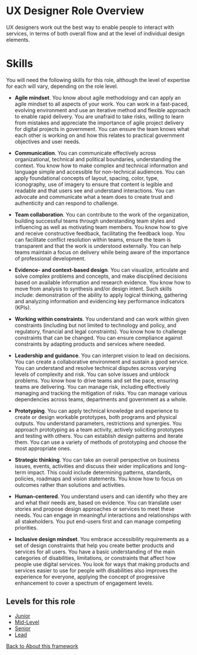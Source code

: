 # UX Designer Role Overview
UX designers work out the best way to enable people to interact with services, in terms of both overall flow and at the level of individual design elements.

# Skills

You will need the following skills for this role, although the level of expertise for each will vary, depending on the role level.

- **Agile mindset**. You know about agile methodology and can apply an agile mindset to all aspects of your work. You can work in a fast-paced, evolving environment and use an iterative method and flexible approach to enable rapid delivery. You are unafraid to take risks, willing to learn from mistakes and appreciate the importance of agile project delivery for digital projects in government. You can ensure the team knows what each other is working on and how this relates to practical government objectives and user needs.

- **Communication**. You can communicate effectively across organizational, technical and political boundaries, understanding the context. You know how to make complex and technical information and language simple and accessible for non-technical audiences. You can apply foundational concepts of layout, spacing, color, type, iconography, use of imagery to ensure that content is legible and readable and that users see and understand interactions. You can advocate and communicate what a team does to create trust and authenticity and can respond to challenge.

- **Team collaboration**. You can contribute to the work of the organization, building successful teams through understanding team styles and influencing as well as motivating team members. You know how to give and receive constructive feedback, facilitating the feedback loop. You can facilitate conflict resolution within teams, ensure the team is transparent and that the work is understood externally. You can help teams maintain a focus on delivery while being aware of the importance of professional development.

- **Evidence- and context-based design**. You can visualize, articulate and solve complex problems and concepts, and make disciplined decisions based on available information and research evidence. You know how to move from analysis to synthesis and/or design intent. Such skills include: demonstration of the ability to apply logical thinking, gathering and analyzing information and evidencing key performance indicators (KPIs).

- **Working within constraints**. You understand and can work within given constraints (including but not limited to technology and policy, and regulatory, financial and legal constraints). You know how to challenge constraints that can be changed. You can ensure compliance against constraints by adapting products and services where needed.

- **Leadership and guidance**. You can interpret vision to lead on decisions. You can create a collaborative environment and sustain a good service. You can understand and resolve technical disputes across varying levels of complexity and risk. You can solve issues and unblock problems. You know how to drive teams and set the pace, ensuring teams are delivering. You can manage risk, including effectively managing and tracking the mitigation of risks. You can manage various dependencies across teams, departments and government as a whole.

- **Prototyping**. You can apply technical knowledge and experience to create or design workable prototypes, both programs and physical outputs. You understand parameters, restrictions and synergies. You approach prototyping as a team activity, actively soliciting prototypes and testing with others. You can establish design patterns and iterate them. You can use a variety of methods of prototyping and choose the most appropriate ones.

- **Strategic thinking**. You can take an overall perspective on business issues, events, activities and discuss their wider implications and long-term impact. This could include determining patterns, standards, policies, roadmaps and vision statements. You know how to focus on outcomes rather than solutions and activities.

- **Human-centered**. You understand users and can identify who they are and what their needs are, based on evidence. You can translate user stories and propose design approaches or services to meet these needs. You can engage in meaningful interactions and relationships with all stakeholders. You put end-users first and can manage competing priorities.

- **Inclusive design mindset**. You embrace accessibility requirements as a set of design constraints that help you create better products and services for all users. You have a basic understanding of the main categories of disabilities, limitations, or constraints that affect how people use digital services. You look for ways that making products and services easier to use for people with disabilities also improves the experience for everyone, applying the concept of progressive enhancement to cover a spectrum of engagement levels.

## Levels for this role
* [Junior](junior-ux-designer-role-level.md)
* [Mid-Level](mid-level-ux-designer-role-level.md)
* [Senior](senior-ux-designer-role-level.md)
* [Lead](lead-ux-designer-role-level.md)

[Back to About this framework](about-this-framework.md)
